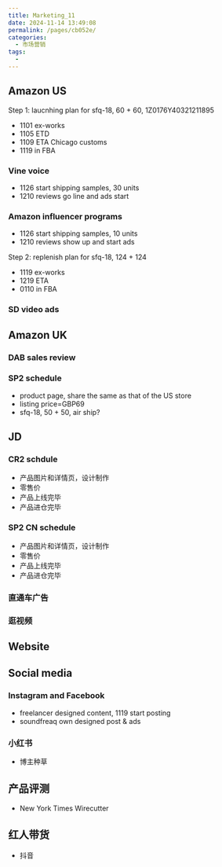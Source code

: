 ```yaml
---
title: Marketing_11
date: 2024-11-14 13:49:08
permalink: /pages/cb052e/
categories: 
  - 市场营销
tags: 
  - 
---
```


## Amazon US

Step 1:
laucnhing plan for sfq-18, 60 + 60, 1Z0176Y40321211895

- 1101 ex-works
- 1105 ETD
- 1109 ETA Chicago customs
- 1119 in FBA

### Vine voice

- 1126 start shipping samples, 30 units
- 1210 reviews go line and ads start

### Amazon influencer programs

- 1126 start shipping samples, 10 units
- 1210 reviews show up and start ads

Step 2:
replenish plan for sfq-18, 124 + 124

- 1119 ex-works
- 1219 ETA
- 0110 in FBA

### SD video ads

## Amazon UK

### DAB sales review

### SP2 schedule

- product page, share the same as that of the US store
- listing price=GBP69
- sfq-18, 50 + 50, air ship?

## JD

### CR2 schdule

- 产品图片和详情页，设计制作
- 零售价
- 产品上线完毕
- 产品进仓完毕

### SP2 CN schedule

- 产品图片和详情页，设计制作
- 零售价
- 产品上线完毕
- 产品进仓完毕

### 直通车广告

### 逛视频

## Website

## Social media

### Instagram and Facebook

- freelancer designed content, 1119 start posting
- soundfreaq own designed post & ads

### 小红书

- 博主种草

## 产品评测

- New York Times Wirecutter

## 红人带货

- 抖音
